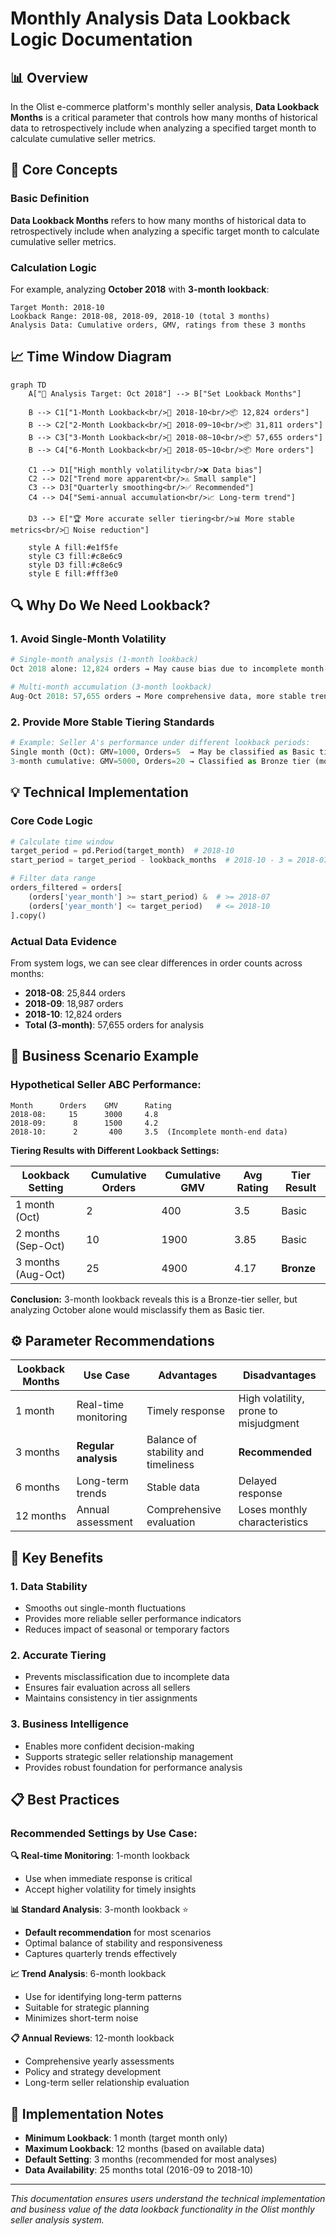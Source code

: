 # Monthly Analysis Data Lookback Logic Documentation

## 📊 Overview

In the Olist e-commerce platform's monthly seller analysis, **Data Lookback Months** is a critical parameter that controls how many months of historical data to retrospectively include when analyzing a specified target month to calculate cumulative seller metrics.

## 🎯 Core Concepts

### Basic Definition
**Data Lookback Months** refers to how many months of historical data to retrospectively include when analyzing a specific target month to calculate cumulative seller metrics.

### Calculation Logic
For example, analyzing **October 2018** with **3-month lookback**:

```
Target Month: 2018-10
Lookback Range: 2018-08, 2018-09, 2018-10 (total 3 months)
Analysis Data: Cumulative orders, GMV, ratings from these 3 months
```

## 📈 Time Window Diagram

```mermaid
graph TD
    A["🎯 Analysis Target: Oct 2018"] --> B["Set Lookback Months"]
    
    B --> C1["1-Month Lookback<br/>📅 2018-10<br/>📦 12,824 orders"]
    B --> C2["2-Month Lookback<br/>📅 2018-09~10<br/>📦 31,811 orders"]
    B --> C3["3-Month Lookback<br/>📅 2018-08~10<br/>📦 57,655 orders"]
    B --> C4["6-Month Lookback<br/>📅 2018-05~10<br/>📦 More orders"]
    
    C1 --> D1["High monthly volatility<br/>❌ Data bias"]
    C2 --> D2["Trend more apparent<br/>⚠️ Small sample"]
    C3 --> D3["Quarterly smoothing<br/>✅ Recommended"]
    C4 --> D4["Semi-annual accumulation<br/>📈 Long-term trend"]
    
    D3 --> E["🏆 More accurate seller tiering<br/>📊 More stable metrics<br/>🔄 Noise reduction"]
    
    style A fill:#e1f5fe
    style C3 fill:#c8e6c9
    style D3 fill:#c8e6c9
    style E fill:#fff3e0
```

## 🔍 Why Do We Need Lookback?

### 1. **Avoid Single-Month Volatility**
```python
# Single-month analysis (1-month lookback)
Oct 2018 alone: 12,824 orders → May cause bias due to incomplete month-end data

# Multi-month accumulation (3-month lookback) 
Aug-Oct 2018: 57,655 orders → More comprehensive data, more stable trends
```

### 2. **Provide More Stable Tiering Standards**
```python
# Example: Seller A's performance under different lookback periods:
Single month (Oct): GMV=1000, Orders=5  → May be classified as Basic tier
3-month cumulative: GMV=5000, Orders=20 → Classified as Bronze tier (more accurate)
```

## 💡 Technical Implementation

### Core Code Logic
```python
# Calculate time window
target_period = pd.Period(target_month)  # 2018-10
start_period = target_period - lookback_months  # 2018-10 - 3 = 2018-07

# Filter data range
orders_filtered = orders[
    (orders['year_month'] >= start_period) &  # >= 2018-07
    (orders['year_month'] <= target_period)   # <= 2018-10
].copy()
```

### Actual Data Evidence
From system logs, we can see clear differences in order counts across months:
- **2018-08**: 25,844 orders
- **2018-09**: 18,987 orders  
- **2018-10**: 12,824 orders
- **Total (3-month)**: 57,655 orders for analysis

## 🏢 Business Scenario Example

### Hypothetical Seller ABC Performance:

```
Month      Orders    GMV      Rating
2018-08:     15      3000     4.8
2018-09:      8      1500     4.2  
2018-10:      2       400     3.5  (Incomplete month-end data)
```

**Tiering Results with Different Lookback Settings:**

| Lookback Setting | Cumulative Orders | Cumulative GMV | Avg Rating | Tier Result |
|-----------------|-------------------|----------------|------------|-------------|
| 1 month (Oct) | 2 | 400 | 3.5 | Basic |
| 2 months (Sep-Oct) | 10 | 1900 | 3.85 | Basic |
| 3 months (Aug-Oct) | 25 | 4900 | 4.17 | **Bronze** |

**Conclusion:** 3-month lookback reveals this is a Bronze-tier seller, but analyzing October alone would misclassify them as Basic tier.

## ⚙️ Parameter Recommendations

| Lookback Months | Use Case | Advantages | Disadvantages |
|----------------|----------|------------|---------------|
| 1 month | Real-time monitoring | Timely response | High volatility, prone to misjudgment |
| 3 months | **Regular analysis** | Balance of stability and timeliness | **Recommended** |
| 6 months | Long-term trends | Stable data | Delayed response |
| 12 months | Annual assessment | Comprehensive evaluation | Loses monthly characteristics |

## 🎯 Key Benefits

### 1. **Data Stability**
- Smooths out single-month fluctuations
- Provides more reliable seller performance indicators
- Reduces impact of seasonal or temporary factors

### 2. **Accurate Tiering**
- Prevents misclassification due to incomplete data
- Ensures fair evaluation across all sellers
- Maintains consistency in tier assignments

### 3. **Business Intelligence**
- Enables more confident decision-making
- Supports strategic seller relationship management
- Provides robust foundation for performance analysis

## 📋 Best Practices

### Recommended Settings by Use Case:

**🔍 Real-time Monitoring**: 1-month lookback
- Use when immediate response is critical
- Accept higher volatility for timely insights

**📊 Standard Analysis**: 3-month lookback ⭐
- **Default recommendation** for most scenarios
- Optimal balance of stability and responsiveness
- Captures quarterly trends effectively

**📈 Trend Analysis**: 6-month lookback
- Use for identifying long-term patterns
- Suitable for strategic planning
- Minimizes short-term noise

**📋 Annual Reviews**: 12-month lookback
- Comprehensive yearly assessments
- Policy and strategy development
- Long-term seller relationship evaluation

## 🔧 Implementation Notes

- **Minimum Lookback**: 1 month (target month only)
- **Maximum Lookback**: 12 months (based on available data)
- **Default Setting**: 3 months (recommended for most analyses)
- **Data Availability**: 25 months total (2016-09 to 2018-10)

---

*This documentation ensures users understand the technical implementation and business value of the data lookback functionality in the Olist monthly seller analysis system.* 